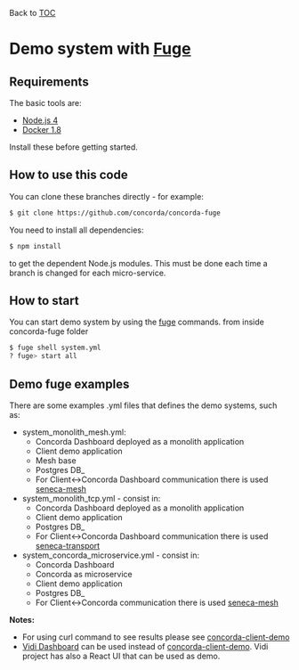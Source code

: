 Back to [TOC](../Readme.md)

# Demo system with [Fuge](https://github.com/apparatus/fuge)

## Requirements

The basic tools are:

   * [Node.js 4](http://nodejs.org)
   * [Docker 1.8](http://docker.com)

Install these before getting started.

## How to use this code

You can clone these branches directly - for example:

```sh
$ git clone https://github.com/concorda/concorda-fuge
```

You need to install all dependencies:

```sh
$ npm install
```

to get the dependent Node.js modules.
This must be done each time a branch is changed for each micro-service.

## How to start

You can start demo system by using the [fuge](https://github.com/apparatus/fuge) commands.
from inside concorda-fuge folder

```sh
$ fuge shell system.yml
? fuge> start all
```

## Demo fuge examples

There are some examples .yml files that defines the demo systems, such as:
 - system_monolith_mesh.yml:
     - Concorda Dashboard deployed as a monolith application
     - Client demo application
     - Mesh base
     - Postgres DB_
     - For Client<->Concorda Dashboard communication there is used [seneca-mesh](https://github.com/rjrodger/seneca-mesh)
 - system_monolith_tcp.yml - consist in:
     - Concorda Dashboard deployed as a monolith application
     - Client demo application
     - Postgres DB_
     - For Client<->Concorda Dashboard communication there is used [seneca-transport](https://github.com/senecajs/seneca-transport)
 - system_concorda_microservice.yml - consist in:
     - Concorda Dashboard
     - Concorda as microservice
     - Client demo application
     - Postgres DB_
     - For Client<->Concorda communication there is used [seneca-mesh](https://github.com/rjrodger/seneca-mesh)    
    

**Notes:**

 - For using curl command to see results please see [concorda-client-demo](https://github.com/concorda/concorda-client-demo)
 - [Vidi Dashboard](https://github.com/vidi-insights/vidi-dashboard) can be used instead of [concorda-client-demo](https://github.com/concorda/concorda-client-demo). Vidi project has also a React UI that can be used as demo.
    
